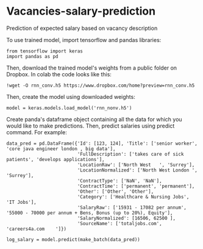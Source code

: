 # Vacancies-salary-prediction
Prediction of expected salary based on vacancy description

To use trained model, import tensorflow and pandas libraries:
```
from tensorflow import keras
import pandas as pd
```
Then, download the trained model's weights from a public folder on Dropbox. In colab the code looks like this:
```
!wget -O rnn_conv.h5 https://www.dropbox.com/home?preview=rnn_conv.h5
```
Then, create the model using downloaded weights:
```
model = keras.models.load_model('rnn_nonv.h5')
```
Create panda's dataframe object containing all the data for which you would like to make predictions. Then, predict salaries using predict command. For example:
```
data_pred = pd.DataFrame({'Id': [123, 124], 'Title': ['senior worker', 'core java engineer london , big data'], 
                          'FullDescription': ['takes care of sick patients', 'develops applications'],
                          'LocationRaw': ['North West	', 'Surrey'],
                          'LocationNormalized': ['North West London	', 'Surrey'],
                          'ContractType': ['NaN', 'NaN'],
                          'ContractTime': ['permanent', 'permanent'],
                          'Other': ['Other', 'Other'],
                          'Category': ['Healthcare & Nursing Jobs', 'IT Jobs'],
                          'SalaryRaw': ['15931 - 17082 per annum', '55000 - 70000 per annum + Bens, Bonus (up to 20%), Equity'],
                          'SalaryNormalized': [16506, 62500	],
                          'SourceName': ['totaljobs.com', 'careers4a.com	']})
                          
log_salary = model.predict(make_batch(data_pred))
```

